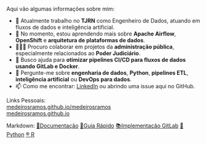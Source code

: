 Aqui vão algumas informações sobre mim:

- 🔭 Atualmente trabalho no **TJRN** como Engenheiro de Dados, atuando em fluxos de dados e inteligência artificial.
- 🌱 No momento, estou aprendendo mais sobre **Apache Airflow**, **OpenShift** e **arquitetura de plataformas de dados**.
- 👨🏽‍💻 Procuro colaborar em projetos da **administração pública**, especialmente relacionados ao **Poder Judiciário**.
- 🤔 Busco ajuda para **otimizar pipelines CI/CD para fluxos de dados usando GitLab e Docker**.
- 💬 Pergunte-me sobre **engenharia de dados**, **Python**, **pipelines ETL**, **inteligência artificial** ou **DevOps para dados**.
- 📫 Como me encontrar: [LinkedIn](https://www.linkedin.com/in/medeirosramos) ou abrindo uma issue aqui no GitHub.


Links Pessoais:  
[medeirosramos.github.io/medeirosramos](https://medeirosramos.github.io/medeirosramos)  
[medeirosramos.github.io](https://medeirosramos.github.io/)  

Markdown:
[📡Documentação](https://gitlab.tjrn.jus.br/ia/gitlab-profile/-/blob/main/README.md)
[📔Guia Rápido](https://ajuda.gitlab.io/guia-rapido/markdown/markdown/) 
[📚Implementação GitLab](https://docs.gitlab.com/ee/user/markdown.html)
[🐍 Python](PYTHON.md)
[®️ R](https://gitlab.tjrn.jus.br/ia/gitlab-profile/-/blob/main/R.md)
